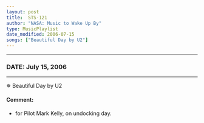 ```yaml
---
layout: post
title:  STS-121
author: "NASA: Music to Wake Up By"
type: MusicPlaylist
date_modified: 2006-07-15
songs: ["Beautiful Day by U2"]
---
```


----
### DATE: July 15, 2006
----
✵ Beautiful Day by U2

#### Comment:
* for Pilot Mark Kelly, on undocking day.



<br/>
<center>
	<a target="_blank"
	   href="https://twitter.com/intent/tweet?hashtags=Space,NASA,Playlist,NASAWakeupCalls,SpaceProgram&text={{ page.author}}, '{{ page.songs.first }}' {{ page.title }}, {{ page.date | date: '%B %d, %Y' }}. {{ site.url }}{{ page.url }}&via=nasawakeupcalls"><i class="fab fa-twitter" alt="Tweet this page" style="font-size: 1.3em;"></i></a>
	&nbsp; 	<i class="fas fa-user-astronaut" style="font-size: 1.5em;"></i> &nbsp;
    <a type="amzn" search="'Beautiful Day by U2'" category="popular music">
    <i class="fab fa-amazon" style="font-size: 1.3em;"></i></a>
</center>

